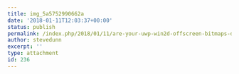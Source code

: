 ```yaml
---
title: img_5a5752990662a
date: '2018-01-11T12:03:37+00:00'
status: publish
permalink: /index.php/2018/01/11/are-your-uwp-win2d-offscreen-bitmaps-dull/img_5a5752990662a
author: stevedunn
excerpt: ''
type: attachment
id: 236
---
```

<!DOCTYPE html PUBLIC "-//W3C//DTD HTML 4.0 Transitional//EN" "http://www.w3.org/TR/REC-html40/loose.dtd">
<?xml encoding="UTF-8">
